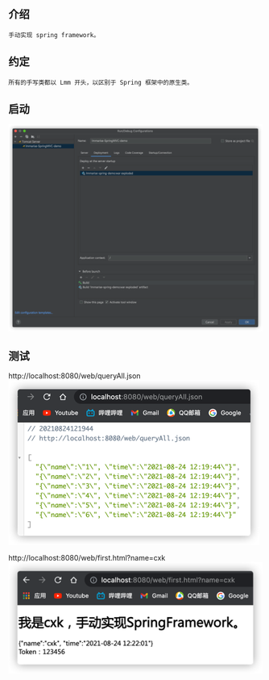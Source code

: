 ## 介绍
    手动实现 spring framework。

## 约定
    所有的手写类都以 Lmm 开头，以区别于 Spring 框架中的原生类。

## 启动
![img_2.png](img_2.png)

## 测试
http://localhost:8080/web/queryAll.json
![img.png](img.png)

http://localhost:8080/web/first.html?name=cxk
![img_1.png](img_1.png)
